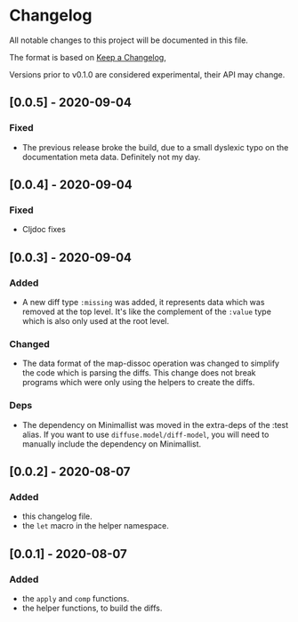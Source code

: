 # Changelog
All notable changes to this project will be documented in this file.

The format is based on [Keep a Changelog](https://keepachangelog.com/en/1.0.0/),

Versions prior to v0.1.0 are considered experimental, their API may change.

## [0.0.5] - 2020-09-04

### Fixed
- The previous release broke the build, due to a small dyslexic typo on the documentation meta data.
  Definitely not my day.

## [0.0.4] - 2020-09-04

### Fixed
- Cljdoc fixes

## [0.0.3] - 2020-09-04

### Added
- A new diff type `:missing` was added, it represents data which was removed at the top level.
  It's like the complement of the `:value` type which is also only used at the root level.

### Changed
- The data format of the map-dissoc operation was changed to simplify the code which is parsing the diffs.
  This change does not break programs which were only using the helpers to create the diffs.

### Deps
- The dependency on Minimallist was moved in the extra-deps of the :test alias.
  If you want to use `diffuse.model/diff-model`, you will need to manually include the dependency on Minimallist.

## [0.0.2] - 2020-08-07

### Added
- this changelog file.
- the `let` macro in the helper namespace.

## [0.0.1] - 2020-08-07

### Added
- the `apply` and `comp` functions.
- the helper functions, to build the diffs.

